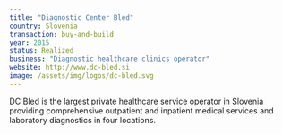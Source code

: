 ```yaml
---
title: "Diagnostic Center Bled"
country: Slovenia
transaction: buy-and-build
year: 2015
status: Realized
business: "Diagnostic healthcare clinics operator"
website: http://www.dc-bled.si
image: /assets/img/logos/dc-bled.svg
---
```


DC Bled is the largest private healthcare service operator in Slovenia providing comprehensive outpatient and inpatient medical services and laboratory diagnostics in four locations.
